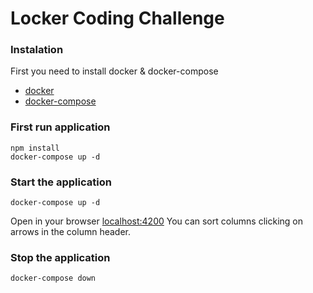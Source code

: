 # Locker Coding Challenge

### Instalation

First you need to install docker & docker-compose
- [docker](https://docs.docker.com/get-docker)
- [docker-compose](https://docs.docker.com/compose/install)

### First run application
```
npm install
docker-compose up -d
```

### Start the application
```
docker-compose up -d
```

Open in your browser [localhost:4200](http://localhost:4200)
You can sort columns clicking on arrows in the column header.

### Stop the application
```
docker-compose down
```
